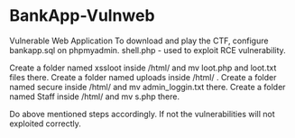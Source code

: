 # BankApp-Vulnweb
Vulnerable Web Application
To download and play the CTF, configure bankapp.sql on phpmyadmin.
shell.php - used to exploit RCE vulnerability.

Create a folder named xssloot inside /html/ and mv loot.php and loot.txt files there.
Create a folder named uploads inside /html/  .
Create a folder named secure inside /html/ and mv admin_loggin.txt there.
Create a folder named Staff inside /html/ and mv s.php there.

Do above mentioned steps accordingly. If not the vulnerabilities will not exploited correctly.
